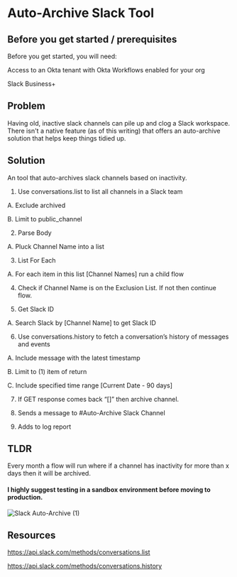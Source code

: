 # Auto-Archive Slack Tool 

## Before you get started / prerequisites
Before you get started, you will need:

Access to an Okta tenant with Okta Workflows enabled for your org

Slack Business+


## Problem

Having old, inactive slack channels can pile up and clog a Slack workspace. There isn't a native feature (as of this writing) that offers an auto-archive solution that helps keep things tidied up.

## Solution

An tool that auto-archives slack channels based on inactivity. 

1. Use conversations.list to list all channels in a Slack team

  A. Exclude archived 
  
  B. Limit to public_channel
  
2. Parse Body

  A. Pluck Channel Name into a list

3. List For Each

  A. For each item in this list [Channel Names] run a child flow 

4. Check if Channel Name is on the Exclusion List. If not then continue flow. 

5. Get Slack ID

  A. Search Slack by [Channel Name] to get Slack ID

6. Use conversations.history to fetch a conversation’s history of messages and events

  A. Include message with the latest timestamp

  B. Limit to (1) item of return

  C. Include specified time range [Current Date - 90 days] 

7. If GET response comes back “[]” then archive channel.

8. Sends a message to #Auto-Archive Slack Channel

9. Adds to log report

## TLDR

Every month a flow will run where if a channel has inactivity for more than x days then it will be archived. 

#### I highly suggest testing in a sandbox environment before moving to production.


![Slack Auto-Archive  (1)](https://user-images.githubusercontent.com/87619174/147167717-bc3d3522-3977-4484-9094-3e2fdf672d30.png)


## Resources

https://api.slack.com/methods/conversations.list

https://api.slack.com/methods/conversations.history




